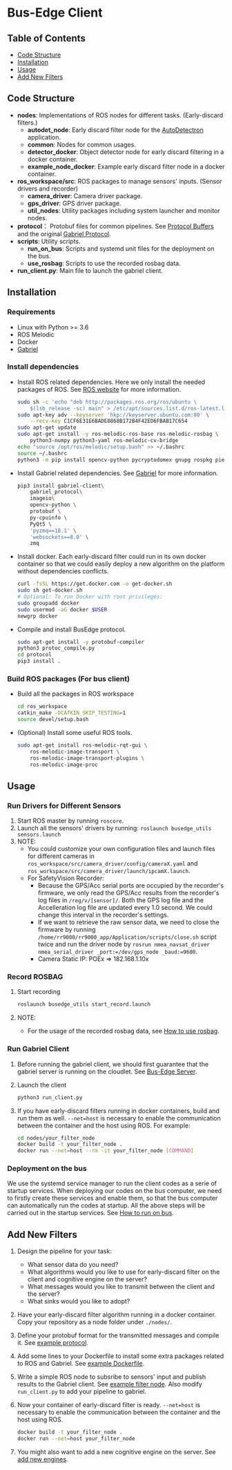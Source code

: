 <!--
SPDX-FileCopyrightText: 2021 Carnegie Mellon University

SPDX-License-Identifier: Apache-2.0
-->

# Bus-Edge Client

## Table of Contents

- [Code Structure](#code-structure)
- [Installation](#installation)
- [Usage](#usage)
- [Add New Filters](#add-new-filters)

## Code Structure

- **nodes**: Implementations of ROS nodes for different tasks. (Early-discard filters.)
  - **autodet\_node**: Early discard filter node for the
    [AutoDetectron](../server/engines/autodet_engine) application.
  - **common**: Nodes for common usages.
  - **detector\_docker**: Object detector node for early discard filtering in a
    docker container.
  - **example\_node\_docker**: Example early discard filter node in a docker container.
- **ros\_workspace\/src**: ROS packages to manage sensors' inputs. (Sensor
  drivers and recorder)
  - **camera\_driver**: Camera driver package.
  - **gps\_driver**: GPS driver package.
  - **util\_nodes**: Utility packages including system launcher and monitor
    nodes.
- **protocol**： Protobuf files for common pipelines. See
  [Protocol Buffers][protocol_buffers] and the original
  [Gabriel Protocol][gabriel_protocol].
- **scripts**: Utility scripts.
  - **run\_on\_bus**: Scripts and systemd unit files for the deployment on the bus.
  - **use\_rosbag**: Scripts to use the recorded rosbag data.
- **run\_client.py**: Main file to launch the gabriel client.

[protocol_buffers]: https://developers.google.com/protocol-buffers
[gabriel_protocol]: https://github.com/cmusatyalab/gabriel/blob/master/protocol/protos/gabriel.proto

## Installation

### Requirements

- Linux with Python >= 3.6
- ROS Melodic
- Docker
- [Gabriel](https://github.com/cmusatyalab/gabriel)

### Install dependencies

- Install ROS related dependencies. Here we only install the needed packages of
  ROS. See [ROS website](http://wiki.ros.org/ROS/Installation) for more
  information.

    ```sh
    sudo sh -c 'echo "deb http://packages.ros.org/ros/ubuntu \
        $(lsb_release -sc) main" > /etc/apt/sources.list.d/ros-latest.list'
    sudo apt-key adv --keyserver 'hkp://keyserver.ubuntu.com:80' \
        --recv-key C1CF6E31E6BADE8868B172B4F42ED6FBAB17C654
    sudo apt-get update
    sudo apt-get install -y ros-melodic-ros-base ros-melodic-rosbag \
        python3-numpy python3-yaml ros-melodic-cv-bridge
    echo "source /opt/ros/melodic/setup.bash" >> ~/.bashrc
    source ~/.bashrc
    python3 -m pip install opencv-python pycryptodomex gnupg rospkg piexif
    ```

- Install Gabriel related dependencies. See
  [Gabriel](https://github.com/cmusatyalab/gabriel) for more information.

    ```sh
    pip3 install gabriel-client\
        gabriel_protocol\
        imageio\
        opencv-python \
        protobuf \
        py-cpuinfo \
        PyQt5 \
        'pyzmq==18.1' \
        'websockets==8.0' \
        zmq
    ```

- Install docker. Each early-discard filter could run in its own docker
  container so that we could easily deploy a new algorithm on the platform
  without dependencies conflicts.

    ```sh
    curl -fsSL https://get.docker.com -o get-docker.sh
    sudo sh get-docker.sh
    # Optional: To run Docker with root privileges:
    sudo groupadd docker
    sudo usermod -aG docker $USER
    newgrp docker
    ```

- Compile and install BusEdge protocol.

    ```sh
    sudo apt-get install -y protobuf-compiler
    python3 protoc_compile.py
    cd protocol
    pip3 install .
    ```

### Build ROS packages (For bus client)

- Build all the packages in ROS workspace

    ```sh
    cd ros_workspace
    catkin_make -DCATKIN_SKIP_TESTING=1
    source devel/setup.bash
    ```

- (Optional) Install some useful ROS tools.

    ```sh
    sudo apt-get install ros-melodic-rqt-gui \
        ros-melodic-image-transport \
        ros-melodic-image-transport-plugins \
        ros-melodic-image-proc
    ```

## Usage

### Run Drivers for Different Sensors

1. Start ROS master by running `roscore`.
2. Launch all the sensors' drivers by running:
   `roslaunch busedge_utils sensors.launch`
3. NOTE:
   - You could customize your own configuration files and launch files for
     different cameras in `ros_workspace/src/camera_driver/config/cameraX.yaml`
     and `ros_workspace/src/camera_driver/launch/ipcamX.launch`.
   - For SafetyVision Recorder:
     - Because the GPS/Acc serial ports are occupied by the recorder's firmware,
       we only read the GPS/Acc results from the recorder's log files in
       `/reg/v/[sensor]/`. Both the GPS log file and the Accelleration log file
       are updated every 1.0 second. We could change this interval in the
       recorder's settings.
     - If we want to retrieve the raw sensor data, we need to close the firmware
       by running `/home/rr9000/rr9000_app/Application/scripts/close.sh` script
       twice and run the driver node by
       `rosrun nmea_navsat_driver nmea_serial_driver _port:=/dev/gps_node _baud:=9600`.
     - Camera Static IP: POEx => 182.168.1.10x

### Record ROSBAG

1. Start recording

    ```sh
    roslaunch busedge_utils start_record.launch
    ```

2. NOTE:
    - For the usage of the recorded rosbag data, see
      [How to use rosbag](./scripts/use_rosbag).

### Run Gabriel Client

1. Before running the gabriel client, we should first guarantee that the
   gabriel server is running on the cloudlet. See [Bus-Edge Server](../server).
2. Launch the client

    ```sh
    python3 run_client.py
    ```

3. If you have early-discard filters running in docker containers, build and
   run them as well. `--net=host` is necessary to enable the communication
   between the container and the host using ROS. For example:

    ```sh
    cd nodes/your_filter_node
    docker build -t your_filter_node .
    docker run --net=host --rm -it your_filter_node [COMMAND]
    ```

<!--
### Start System Monitor

1. Launch the monitor node

    ```sh
    roslaunch busedge_utils monitor_node
    ```
-->

### Deployment on the bus

We use the systemd service manager to run the client codes as a serie of
startup services. When deploying our codes on the bus computer, we need to
firstly create these services and enable them, so that the bus computer can
automatically run the codes at startup. All the above steps will be carried out
in the startup services. See [How to run on bus](scripts/run_on_bus).

## Add New Filters

1. Design the pipeline for your task:
    - What sensor data do you need?
    - What algorithms would you like to use for early-discard filter on the
      client and cognitive engine on the server?
    - What messages would you like to transmit between the client and the server?
    - What sinks would you like to adopt?
2. Have your early-discard filter algorithm running in a docker container. Copy
   your repository as a node folder under `./nodes/`.
3. Define your protobuf format for the transmitted messages and compile it. See
   [example protocol](nodes/example_node_docker/protocol).
4. Add some lines to your Dockerfile to install some extra packages related to
   ROS and Gabriel. See
   [example Dockerfile](nodes/example_node_docker/Dockerfile).
5. Write a simple ROS node to subsribe to sensors' input and publish results to
   the Gabriel client. See
   [example filter node](nodes/example_node_docker/filter_node.py). Also modify
   `run_client.py` to add your pipeline to gabriel.
6. Now your container of early-discard filter is ready. `--net=host` is
   necessary to enable the communication between the container and the host
   using ROS.

    ```sh
    docker build -t your_filter_node .
    docker run --net=host your_filter_node
    ```

7. You might also want to add a new cognitive engine on the server. See
   [add new engines](../server/README.md/#add-new-engines).

